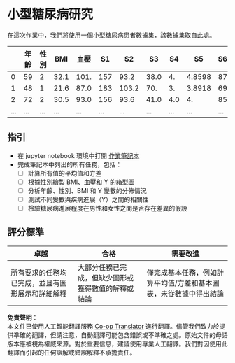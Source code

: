 <!--
CO_OP_TRANSLATOR_METADATA:
{
  "original_hash": "01d1b493e8b51a6ebb42524f6b1bcfff",
  "translation_date": "2025-08-25T17:10:38+00:00",
  "source_file": "1-Introduction/04-stats-and-probability/assignment.md",
  "language_code": "hk"
}
-->
# 小型糖尿病研究

在這次作業中，我們將使用一個小型糖尿病患者數據集，該數據集取自[此處](https://www4.stat.ncsu.edu/~boos/var.select/diabetes.html)。

|   | 年齡 | 性別 | BMI | 血壓 | S1 | S2 | S3 | S4 | S5 | S6 | Y  |
|---|-----|-----|-----|----|----|----|----|----|----|----|----|
| 0 | 59 | 2 | 32.1 | 101. | 157 | 93.2 | 38.0 | 4. | 4.8598 | 87 | 151 |
| 1 | 48 | 1 | 21.6 | 87.0 | 183 | 103.2 | 70. | 3. | 3.8918 | 69 | 75 |
| 2 | 72 | 2 | 30.5 | 93.0 | 156 | 93.6 | 41.0 | 4.0 | 4. | 85 | 141 |
| ... | ... | ... | ... | ...| ...| ...| ...| ...| ...| ...| ... |

## 指引

* 在 jupyter notebook 環境中打開 [作業筆記本](../../../../1-Introduction/04-stats-and-probability/assignment.ipynb)
* 完成筆記本中列出的所有任務，包括：
   * [ ] 計算所有值的平均值和方差
   * [ ] 根據性別繪製 BMI、血壓和 Y 的箱型圖
   * [ ] 分析年齡、性別、BMI 和 Y 變數的分佈情況
   * [ ] 測試不同變數與疾病進展（Y）之間的相關性
   * [ ] 檢驗糖尿病進展程度在男性和女性之間是否存在差異的假設

## 評分標準

卓越 | 合格 | 需要改進
--- | --- | -- |
所有要求的任務均已完成，並且有圖形展示和詳細解釋 | 大部分任務已完成，但缺少圖形或獲得數值的解釋或結論 | 僅完成基本任務，例如計算平均值/方差和基本圖表，未從數據中得出結論

**免責聲明**：  
本文件已使用人工智能翻譯服務 [Co-op Translator](https://github.com/Azure/co-op-translator) 進行翻譯。儘管我們致力於提供準確的翻譯，但請注意，自動翻譯可能包含錯誤或不準確之處。原始文件的母語版本應被視為權威來源。對於重要信息，建議使用專業人工翻譯。我們對因使用此翻譯而引起的任何誤解或錯誤解釋不承擔責任。